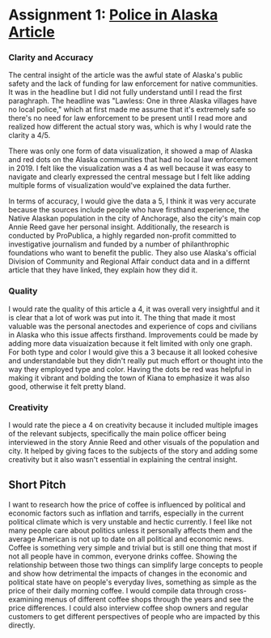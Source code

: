 # Assignment 1: [Police in Alaska Article](https://www.adn.com/alaska-news/lawless/2019/05/16/lawless-one-in-three-alaska-villages-have-no-local-police/)


### Clarity and Accuracy
The central insight of the article was the awful state of Alaska's public safety and the lack of funding for law enforcement for native communities. It was in the headline but I did not fully understand until I read the first paraghraph. The headline was "Lawless: One in three Alaska villages have no local police," which at first made me assume that it's extremely safe so there's no need for law enforcement to be present until I read more and realized how different the actual story was, which is why I would rate the clarity a 4/5.
 
There was only one form of data visualization, it showed a map of Alaska and red dots on the Alaska communities that had no local law enforcement in 2019. I felt like the visualization was a 4 as well because it was easy to navigate and clearly expressed the central message but I felt like adding multiple forms of visualization would've explained the data further.
 
In terms of accuracy, I would give the data a 5, I think it was very accurate because the sources include people who have firsthand experience, the Native Alaskan population in the city of Anchorage, also the city's main cop Annie Reed gave her personal insight. Additionally, the research is conducted by ProPublica, a highly regarded non-profit committed to investigative journalism and funded by a number of philanthrophic foundations who want to benefit the public. They also use Alaska's official Division of Community and Regional Affair
conduct data and in a differnt article that they have linked, they explain how they did it.


### Quality
I would rate the quality of this article a 4, it was overall very insightful and it is clear that a lot of work was put into it. The thing that made it most valuable was the personal anectodes and experience of cops and civilians in Alaska who this issue affects firsthand. Improvements could be made by adding more data visuaization because it felt limited with only one graph.
For both type and color I would give this a 3 because it all looked cohesive and understandable but they didn't really put much effort or thought into the way they employed type and color. Having the dots be red was helpful in making it vibrant and bolding the town of Kiana to emphasize it was also good, otherwise it felt pretty bland.


### Creativity
I would rate the piece a 4 on creativity because it included multiple images of the relevant subjects, specifically the main police officer being interviewed in the story Annie Reed and other visuals of the population and city. It helped by giving faces to the subjects of the story and adding some creativity but it also wasn't essential in explaining the central insight. 



##  Short Pitch
I want to research how the price of coffee is influenced by political and economic factors such as inflation and tarrifs, especially in the current political climate which is very unstable and hectic currently. I feel like not many people care about politics unless it personally affects them and the average American is not up to date on all political and economic news. Coffee is something very simple and trivial but is still one thing that most if not all people have in common, everyone drinks coffee. Showing the relationship between those two things can simplify large concepts to people and show how detrimental the impacts of changes in the economic and political state have on people's everyday lives, something as simple as the price of their daily morning coffee. I would compile data through cross-examining menus of different coffee shops through the years and see the price differences. I could also interview coffee shop owners and regular customers to get different perspectives of people who are impacted by this directly. 
